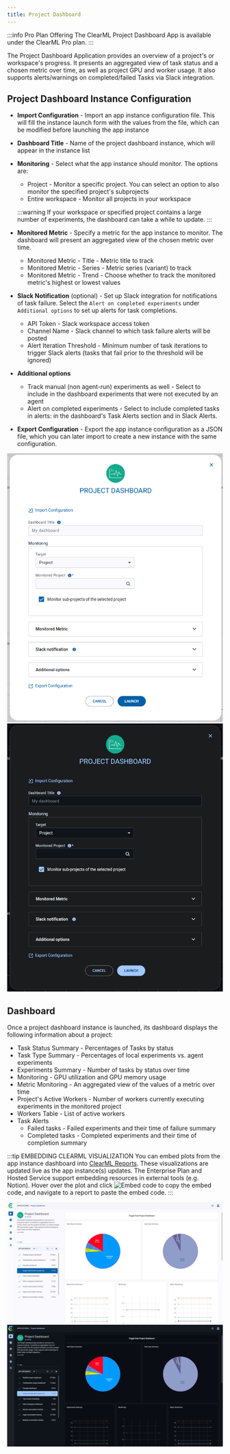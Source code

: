 ```yaml
---
title: Project Dashboard
---
```


:::info Pro Plan Offering
The ClearML Project Dashboard App is available under the ClearML Pro plan.
:::

The Project Dashboard Application provides an overview of a project's or workspace's progress. It presents an aggregated 
view of task status and a chosen metric over time, as well as project GPU and worker usage. It also supports alerts/warnings 
on completed/failed Tasks via Slack integration.

## Project Dashboard Instance Configuration
* **Import Configuration** - Import an app instance configuration file. This will fill the instance launch form with the 
  values from the file, which can be modified before launching the app instance
* **Dashboard Title** - Name of the project dashboard instance, which will appear in the instance list
* **Monitoring** - Select what the app instance should monitor. The options are:
    * Project - Monitor a specific project. You can select an option to also monitor the specified project's subprojects
    * Entire workspace - Monitor all projects in your workspace
            
  :::warning
  If your workspace or specified project contains a large number of experiments, the dashboard can take a while to update.
  :::

* **Monitored Metric** - Specify a metric for the app instance to monitor. The dashboard will present an aggregated view 
of the chosen metric over time.
  * Monitored Metric - Title - Metric title to track
  * Monitored Metric - Series - Metric series (variant) to track
  * Monitored Metric - Trend - Choose whether to track the monitored metric's highest or lowest values
* **Slack Notification** (optional) - Set up Slack integration for notifications of task failure. Select the 
`Alert on completed experiments` under `Additional options` to set up alerts for task completions.
  * API Token - Slack workspace access token 
  * Channel Name - Slack channel to which task failure alerts will be posted
  * Alert Iteration Threshold - Minimum number of task iterations to trigger Slack alerts (tasks that fail prior to the threshold will be ignored)
* **Additional options**
  * Track manual (non agent-run) experiments as well - Select to include in the dashboard experiments that were not executed by an agent
  * Alert on completed experiments - Select to include completed tasks in alerts: in the dashboard's Task Alerts section and in Slack Alerts.
* **Export Configuration** - Export the app instance configuration as a JSON file, which you can later import to create 
  a new instance with the same configuration.
  
![Dashboard app instance launch form](../../img/apps_dashboard_wizard.png#light-mode-only)
![Dashboard app instance launch form](../../img/apps_dashboard_wizard_dark.png#dark-mode-only)

## Dashboard

Once a project dashboard instance is launched, its dashboard displays the following information about a project:  
* Task Status Summary - Percentages of Tasks by status
* Task Type Summary - Percentages of local experiments vs. agent experiments
* Experiments Summary - Number of tasks by status over time
* Monitoring - GPU utilization and GPU memory usage
* Metric Monitoring - An aggregated view of the values of a metric over time
* Project's Active Workers - Number of workers currently executing experiments in the monitored project
* Workers Table - List of active workers
* Task Alerts
  * Failed tasks - Failed experiments and their time of failure summary
  * Completed tasks - Completed experiments and their time of completion summary 


:::tip EMBEDDING CLEARML VISUALIZATION
You can embed plots from the app instance dashboard into [ClearML Reports](../webapp_reports.md). These visualizations 
are updated live as the app instance(s) updates. The Enterprise Plan and Hosted Service support embedding resources in 
external tools (e.g. Notion). Hover over the plot and click <img src="/docs/latest/icons/ico-plotly-embed-code.svg" alt="Embed code" className="icon size-md space-sm" /> 
to copy the embed code, and navigate to a report to paste the embed code.
:::

![App dashboard](../../img/apps_dashboard.png#light-mode-only)
![App dashboard](../../img/apps_dashboard_dark.png#dark-mode-only)
